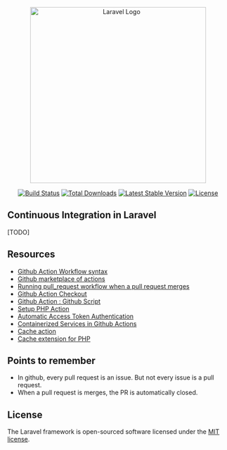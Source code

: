 <p align="center"><a href="https://laravel.com" target="_blank"><img src="https://raw.githubusercontent.com/laravel/art/master/logo-lockup/5%20SVG/2%20CMYK/1%20Full%20Color/laravel-logolockup-cmyk-red.svg" width="400" alt="Laravel Logo"></a></p>

<p align="center">
<a href="https://github.com/laravel/framework/actions"><img src="https://github.com/laravel/framework/workflows/tests/badge.svg" alt="Build Status"></a>
<a href="https://packagist.org/packages/laravel/framework"><img src="https://img.shields.io/packagist/dt/laravel/framework" alt="Total Downloads"></a>
<a href="https://packagist.org/packages/laravel/framework"><img src="https://img.shields.io/packagist/v/laravel/framework" alt="Latest Stable Version"></a>
<a href="https://packagist.org/packages/laravel/framework"><img src="https://img.shields.io/packagist/l/laravel/framework" alt="License"></a>
</p>

## Continuous Integration in Laravel
[TODO]

## Resources
- [Github Action Workflow syntax](https://docs.github.com/en/actions/writing-workflows/workflow-syntax-for-github-actions)
- [Github marketplace of actions](https://github.com/marketplace?type=actions)
- [Running pull_request workflow when a pull request merges](https://docs.github.com/en/actions/writing-workflows/choosing-when-your-workflow-runs/events-that-trigger-workflows#running-your-pull_request-workflow-when-a-pull-request-merges)
- [Github Action Checkout](https://github.com/marketplace/actions/checkout)
- [Github Action : Github Script](https://github.com/marketplace/actions/github-script)
- [Setup PHP Action](https://github.com/marketplace/actions/setup-php-action)
- [Automatic Access Token Authentication](https://docs.github.com/en/actions/security-for-github-actions/security-guides/automatic-token-authentication)
- [Containerized Services in Github Actions](https://docs.github.com/en/actions/use-cases-and-examples/using-containerized-services/about-service-containers)
- [Cache action](https://github.com/marketplace/actions/cache)
- [Cache extension for PHP](https://github.com/shivammathur/cache-extensions)

## Points to remember
- In github, every pull request is an issue. But not every issue is a pull request.
- When a pull request is merges, the PR is automatically closed.


## License

The Laravel framework is open-sourced software licensed under the [MIT license](https://opensource.org/licenses/MIT).
